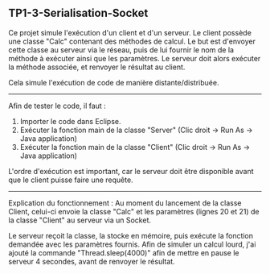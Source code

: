 ## TP1-3-Serialisation-Socket ##

Ce projet simule l'exécution d'un client et d'un serveur.
Le client possède une classe "Calc" contenant des méthodes de calcul.
Le but est d'envoyer cette classe au serveur via le réseau, puis de lui fournir le nom de la méthode à exécuter ainsi que les paramètres. Le serveur doit alors exécuter la méthode associée, et renvoyer le résultat au client.

Cela simule l'exécution de code de manière distante/distribuée.

------

Afin de tester le code, il faut :
1) Importer le code dans Eclipse.
2) Exécuter la fonction main de la classe "Server" (Clic droit -> Run As -> Java application)
3) Exécuter la fonction main de la classe "Client" (Clic droit -> Run As -> Java application)

L'ordre d'exécution est important, car le serveur doit être disponible avant que le client puisse faire une requête.

------

Explication du fonctionnement :
Au moment du lancement de la classe Client, celui-ci envoie la classe "Calc" et les paramètres (lignes 20 et 21) de la classe "Client" au serveur via un Socket.

Le serveur reçoit la classe, la stocke en mémoire, puis exécute la fonction demandée avec les paramètres fournis.
Afin de simuler un calcul lourd, j'ai ajouté la commande "Thread.sleep(4000)" afin de mettre en pause le serveur 4 secondes, avant de renvoyer le résultat.




